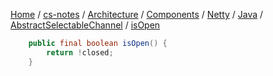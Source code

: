 [Home](https://mengxianbin.github.io) /
[cs-notes](https://mengxianbin.github.io/cs-notes/site) /
[Architecture](https://mengxianbin.github.io/cs-notes/site/Architecture) /
[Components](https://mengxianbin.github.io/cs-notes/site/Architecture/Components) /
[Netty](https://mengxianbin.github.io/cs-notes/site/Architecture/Components/Netty) /
[Java](https://mengxianbin.github.io/cs-notes/site/Architecture/Components/Netty/Java) /
[AbstractSelectableChannel](https://mengxianbin.github.io/cs-notes/site/Architecture/Components/Netty/Java/AbstractSelectableChannel) /
[isOpen](https://mengxianbin.github.io/cs-notes/site/Architecture/Components/Netty/Java/AbstractSelectableChannel/isOpen)

```java
    public final boolean isOpen() {
        return !closed;
    }
```
